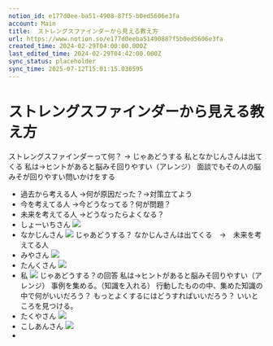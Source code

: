 ```yaml
---
notion_id: e177d0ee-ba51-4908-87f5-b0ed5606e3fa
account: Main
title:  ストレングスファインダーから見える教え方 
url: https://www.notion.so/e177d0eeba51490887f5b0ed5606e3fa
created_time: 2024-02-29T04:00:00.000Z
last_edited_time: 2024-02-29T04:42:00.000Z
sync_status: placeholder
sync_time: 2025-07-12T15:01:15.036595
---
```

# ストレングスファインダーから見える教え方

ストレングスファインダーって何？
→
じゃあどうする
私となかじんさんは出てくる
私は→ヒントがあると脳みそ回りやすい（アレンジ）
面談でもその人の脳みそが回りやすい問いかけをする
- 過去から考える人
  →何が原因だった？→対策立てよう
- 今を考えてる人
  →今どうなってる？何が問題？
- 未来を考えてる人
  →どうなったらよくなる？
- しょーいちさん
  ![](https://prod-files-secure.s3.us-west-2.amazonaws.com/736adce6-a3a4-4a64-9f74-d9aa055c96d2/a1a9dd28-bd8c-40f4-beec-3c2b13b43545/Untitled.png?X-Amz-Algorithm=AWS4-HMAC-SHA256&X-Amz-Content-Sha256=UNSIGNED-PAYLOAD&X-Amz-Credential=ASIAZI2LB466W7PCXYQW%2F20250719%2Fus-west-2%2Fs3%2Faws4_request&X-Amz-Date=20250719T050915Z&X-Amz-Expires=3600&X-Amz-Security-Token=IQoJb3JpZ2luX2VjEIT%2F%2F%2F%2F%2F%2F%2F%2F%2F%2FwEaCXVzLXdlc3QtMiJHMEUCIEIXuhmNbXrytzHM%2FDhFGGce7u5N9fTbN8fI4O458cuFAiEAyLFnb4cRD4z%2B0pDeAtJcmqTkhf8PYD03MpE7kOhnOd0qiAQInf%2F%2F%2F%2F%2F%2F%2F%2F%2F%2FARAAGgw2Mzc0MjMxODM4MDUiDG4IJ%2Bb%2Fxc%2BmbMavoyrcA5yLznQUqUdh8iuDbpZ%2FWczyR%2FkFOYOwvXNf%2FrYQ4wZZL3Mt04kJRusik6hIXSQ3vYfv5Y2BSl81Er6DNHdWHoupyUUiVAxkJ%2Bhvjpvoru3HM3m0oQaCK0gof%2F0fGynGkb%2F6N6tYaFwOLyzgeOqmoPvoeVQB%2Fqur0TS75H8DvWPtbJS9sH9z6KaHIG0w1Gx345vLuVSVMFi4dEuuwIVYM8W9o5bLsQb25NJInEDM4TN%2FJo4xLaARuT0%2F%2BZoUss2jwvMli0lCVFsMJAuLRr0c7N%2BRH6BHw6dwGE%2B0eUeYgnXXD7iK94BJ66CpE%2B1jDIQ%2BXOOmz9M2WI37v0mk7a9ghMOdLpzYS%2FS6dOggcvZ9IL3ZeZ0St8KfJUZLHWJja%2FKhV9LIY%2FRjVopE09%2FmFFd7gMKmNaRnvNxFkyng5LAJ8BWdNRQuRXmEEcTqe4OEUU2ocGNoj0Mokum8IcBC5xCuLoTwziSCmQwKyPWKGBwrh53KqlZffieVjLdKlQdhwLTK6IdxQIcEFJFMTSbMU9GHp7ffW%2FzGRC30irrTBYEMFXdgRC9beMJ%2FX%2BGIwX1phXnEJdDimKJL4Zdv6%2FqxMdo5ijHmbnVZoVaGxWIGrwaUdaAQN78LvJQ4NfbhXFF7MJqq7MMGOqUBpGBbxOOVS0ATBjnjyLpnQ5KgZvN6zgxET1pVq3C1wRHEwzol81Pu3rvvZGnmmbjIBz26RkzhYbkSOG96CHaVjILQ2URzPZw1xl2oW4mu1iwaujmzmL9OoFaTK4kvNmAdf0%2BdHZre7ocCT8MhbftGULazEkd7PP0We6TGcjW86x4Im8nsgzFXQD25Jg7tDCkgDuGKcVEgt53yJ6QJ8Kqi8KFXDWBY&X-Amz-Signature=d58bd651a571305ae8375733b1d1e610a7b279d4f82127c7e5b0f929c60e1f1e&X-Amz-SignedHeaders=host&x-amz-checksum-mode=ENABLED&x-id=GetObject)
- なかじんさん
  ![](https://prod-files-secure.s3.us-west-2.amazonaws.com/736adce6-a3a4-4a64-9f74-d9aa055c96d2/74d8cea8-27fa-43d6-a5d1-05a7aa79862c/Untitled.png?X-Amz-Algorithm=AWS4-HMAC-SHA256&X-Amz-Content-Sha256=UNSIGNED-PAYLOAD&X-Amz-Credential=ASIAZI2LB46663P5CZLM%2F20250719%2Fus-west-2%2Fs3%2Faws4_request&X-Amz-Date=20250719T050916Z&X-Amz-Expires=3600&X-Amz-Security-Token=IQoJb3JpZ2luX2VjEIT%2F%2F%2F%2F%2F%2F%2F%2F%2F%2FwEaCXVzLXdlc3QtMiJGMEQCIECdBZ6FYN1vlEoktuFOeOBOTGxf5D%2FPh8n6fJoX7j0jAiBj44eD%2FWAf4I6NshTWvwJEC5hPnPru705sSsx6heriAiqIBAid%2F%2F%2F%2F%2F%2F%2F%2F%2F%2F8BEAAaDDYzNzQyMzE4MzgwNSIMRtQnpKADMEvLdTfKKtwDj8U11%2Fq7UP4AKsNb3%2F47WcZSPBcUSnjmzbIdbPOidIiKN4TV7orN2wb4%2BsVM507Gos8jTgVjEjbnURWd7ZF8cqtVtsnYp4ED9Iw7lVZ7q12Pfe3bgH5g%2F6T2Oj0M57IRcTuVY8w11dPTlYHOKmbUWWyx6oygAyIEfQvkn8cWmwC6YFUfAmKbbAglFoAj9d9xZtw%2B%2B420VDJCtirsUaXnHfjVLoZWo2KOPwjTZHyEH7XwKWA%2Fa4ZYVMXtSSEu8rAq5OkUm0o7wiesgd5LLB3usEIMvPLuzMtkCdBm2z061M6pTzt1QAdKPKTJR7W7rj3d5mrVV%2FBEEb1ugPIGRfIvsE9nynb9LFm8%2ByYrO947gE8gZbdnXJEAUjwdg14EB61yd4fcs42wpROQauSExEr3YMN%2BFnlLfgdC8o2FYDSHI38IWLCdM9qAb6MFh5imXEzdrW4zKb5a2fxYq3FMcMIJ3A2omN%2B%2FKi5My3lDrd5BriaFmA5%2BVxFGfFCJnzODD8iTXYjRcuKJ7B2xiLTiq6vUIfJDL6qfjHfYvce0yLbxumEaHjfbudGg8lqit7JBR5dxgu%2BZerLYNRtErcDGfG7SzWJ8lCA6EPbHpzNr0cAcvM41LH4F3LwkqwR2otkwkKvswwY6pgEavRGyx2nEa5g0WdLL7GUOR%2Bc4y0lcTdjhLegq7AOeIYYKa1z%2FoE3crFkMsIToNCriDPu6heQkYNcK5sI8UbV8on%2F8BaBgypVGtlyGBvUDvv3aK3yHQJIN9S9nZurg5cIQJnJ9u6u1yDm4BaYbqNMkXbSZKrqEzv9%2BAxpEnTbYDM4vd26LfHyng%2FmYkSBRe8Lud0zdkNLxs0djDikD%2Bq5GEQyu7MgA&X-Amz-Signature=4f9d8ed38a3218c9a2835e83276616d24c97475f3229dd55a54724154e6675f6&X-Amz-SignedHeaders=host&x-amz-checksum-mode=ENABLED&x-id=GetObject)
  じゃあどうする？
  なかじんさんは出てくる　→　未来を考えてる人
- みやさん
  ![](https://prod-files-secure.s3.us-west-2.amazonaws.com/736adce6-a3a4-4a64-9f74-d9aa055c96d2/9688dbdd-5da1-446b-a33b-53efee729512/Untitled.png?X-Amz-Algorithm=AWS4-HMAC-SHA256&X-Amz-Content-Sha256=UNSIGNED-PAYLOAD&X-Amz-Credential=ASIAZI2LB466UNQNQGZR%2F20250719%2Fus-west-2%2Fs3%2Faws4_request&X-Amz-Date=20250719T050916Z&X-Amz-Expires=3600&X-Amz-Security-Token=IQoJb3JpZ2luX2VjEIT%2F%2F%2F%2F%2F%2F%2F%2F%2F%2FwEaCXVzLXdlc3QtMiJGMEQCIF1yt1QyVjzqX3vwWtfa7f7s%2F3X670Q1Ot1E%2BrF0ZelXAiA8NS%2BCxi6FMsPKQq9ZADuK%2FsqK7PbDRjxAxc1hYDNRiiqIBAid%2F%2F%2F%2F%2F%2F%2F%2F%2F%2F8BEAAaDDYzNzQyMzE4MzgwNSIM5bCMTtIPx%2FC8APUcKtwDuHQFfb9542cKfuF4erMmv1yDX9xe7OZ%2B%2Fpfw9oQBZ5FV74Y4A24oKFgFOEqAiS5DUty77rO%2FFVqnmx2WRcFM6QrbzcFEZha%2FACJiUXx48jjcjqhzZ%2Bj7cZa89%2F5MIRZGC7FCq7FqlbO6miTCWU4gvf5aasOQLCc1bxIvTv7OOvqgFgQWSOgfxDNRQfrEiz7KTIpklteffoMPM1Za7GZG1QbxhhOkjp%2FDZf%2FTLuJi6FLDbAJF2bDlteX7yodSExmvLDWzeeTIgQHUbmigaAQF7EjtMnCKZa9kaRb4HI5JFOgbF1PvABOokf2w79w7xiy7FD7uruQqpIGt1tTSqfd4KyBrMg2Pb2%2Bj4gc8EgRZfZkio%2BeEGu16vHb%2BJJnApEzJJxIc9EkyF5HVjsMqMhEyKV4rXF8IppRC3niinNTXhhzFOam34F92gvj8Pd1sIcc%2B3ipZ0UeNayZukwP6VnqzlTuBcYbWYmdAHJsItvGM0U2NW%2FJ%2BmdNQKhiLEo1qfjJOww7rZQAtD8cZQb8H%2FWokXOqajbe6qUZI9w4rWfsY3fWZ3x55BqnadU462LMrgILvB9m4kLPfQXLP8CU2VAGdBZhWLLOGseEUpxzisFjtQU24FzjXqJVb%2BwoQwFQwjqvswwY6pgFNqFCBww4u9P%2FgFVeBSlcbhCYWc9kQPsN2vU1PW8lARm9ypOisR3DyyKwLdy98OtEZqzUE3XG5x43rVgNlKOMWeTaK6jpses14D3Rlj5hDn1SfjSoS2duCDUo4IdZpGageo9qqgQDRlqcuaGWImsUh%2BRrGBdkndy%2FT2RCLasXoxyrEZSmq3vu1x3sOJckEsSLdj0TlOMwR1CBN%2FyR0TTdZWw%2FFMiBc&X-Amz-Signature=8102fa69c05a71701670633a35411b7f3d09d80f372e79d428fa077fdd6af2eb&X-Amz-SignedHeaders=host&x-amz-checksum-mode=ENABLED&x-id=GetObject)
- たんくさん
  ![](https://prod-files-secure.s3.us-west-2.amazonaws.com/736adce6-a3a4-4a64-9f74-d9aa055c96d2/90bbcdae-9a1c-4ebb-9023-8d7c7cd97c58/Untitled.png?X-Amz-Algorithm=AWS4-HMAC-SHA256&X-Amz-Content-Sha256=UNSIGNED-PAYLOAD&X-Amz-Credential=ASIAZI2LB466QJKGETLO%2F20250719%2Fus-west-2%2Fs3%2Faws4_request&X-Amz-Date=20250719T050919Z&X-Amz-Expires=3600&X-Amz-Security-Token=IQoJb3JpZ2luX2VjEIT%2F%2F%2F%2F%2F%2F%2F%2F%2F%2FwEaCXVzLXdlc3QtMiJHMEUCIBGHTTWyG2LVpGMM%2BiXq7yZmKWvs%2F%2Fns789WMdx0TlLxAiEA%2BatZo%2Fe2JGDN4FH310Vu04sipxxtVPoata4fAwQX%2FE8qiAQInf%2F%2F%2F%2F%2F%2F%2F%2F%2F%2FARAAGgw2Mzc0MjMxODM4MDUiDG42S5JzwxXQRlnwoyrcA9OVAs9GPmgxVGexmtTymvYzeMmnP9Lon5Hp0tLtkixLvYIMGkM%2FmLHEMzd2xFtNMzTVsvOecZWNxy4k6pmEuyVKnp%2Fq4rDLMZV2o6EhcBv3sFOAUtrEWLg8JL2Lq6ZsLXD4hfIpKX6WyGvfBWRCD5KUSQVnLLJpak7Ji5sSt%2FMhayqeK7N%2Bq3Y6i29V4FMDDLKjHirBJVC2fjf8Rrk6g4XM7DPD2Q2I%2Fdmlh3wy78Cik6udIYVX9TQ1JmRQHycNO0eMMDCH3%2BYMKBMiK35R2BqdlztmKLuDOdb1KE5AuStR0V2npp3lKRGqmjQtxVEj8%2F40gFUPWR%2BREwC2F7LeD%2F4Te%2BFQar116jUDxQ0FEy0ITFgfUqPVzb9RfDxSzgnqqKqduXgqPLBp1fSYWdz%2FLyYAJPVDmXavQ7BG%2FmZC0RMBBOU33oON6QDJcoqUSI7l86xLwpiralQiuKxMsEs0Sad3WMx5My975B%2BxVY%2BO%2BJd7qoRzeDuISzNpIhrm9fXCgu6Dao%2BtL59hvLMrALLNY550peXm93AxcRhq4RTY1r1RkCvtRiGcTByMEbFhoabYsYs4HciUhvAoAXEdUEGy2dmrc6dhI8wVc3I2gWcgmCSpg4z6c7TuQeawpaIwMOKq7MMGOqUB06ey%2FdcvW%2BWE3YZajqh94OtgKP7QiliXuS8remIRNfvd4dEIyN6Yyw3bkR75z3euj7NijlfEa0GwbFQ2n310zKMrkdj%2BVpwSLikC4YyVPrmHH2PA20AegsPs0BhDA8RGGlxg6bTCrbPNluoulvNCAftpJ62Cv99LYL7mAExsh4npeCtF2REIJZKORhfAhPOkjDPln5felOBRMs6Xpw3pMZM1%2Buwt&X-Amz-Signature=1f69f39cfa87d3d3ed79db7e1c93036a72ab1e22a741ec0ac37b55cc524e5160&X-Amz-SignedHeaders=host&x-amz-checksum-mode=ENABLED&x-id=GetObject)
- 私
  ![](https://prod-files-secure.s3.us-west-2.amazonaws.com/736adce6-a3a4-4a64-9f74-d9aa055c96d2/be375e28-9323-4234-8672-91547995873a/Untitled.png?X-Amz-Algorithm=AWS4-HMAC-SHA256&X-Amz-Content-Sha256=UNSIGNED-PAYLOAD&X-Amz-Credential=ASIAZI2LB466VMX7NFZR%2F20250719%2Fus-west-2%2Fs3%2Faws4_request&X-Amz-Date=20250719T050919Z&X-Amz-Expires=3600&X-Amz-Security-Token=IQoJb3JpZ2luX2VjEIT%2F%2F%2F%2F%2F%2F%2F%2F%2F%2FwEaCXVzLXdlc3QtMiJHMEUCIEDWqTnN9y03wr0sBWbHY9LyBuGcvNMhX861Zk%2BrkylxAiEArgdsSqE03gX2BlvAE2ChtrBqrz2jdhMO1dGXW%2BmvCNIqiAQInf%2F%2F%2F%2F%2F%2F%2F%2F%2F%2FARAAGgw2Mzc0MjMxODM4MDUiDF4XbVZjJZs36zAbxSrcAw5mQn9wfUGuwNyxiy80CZYlAud1BwyZvtsKm2M4VWCSl%2BivcNJHhAT9YEltQwDgFAikKHoV479GqMSNdcRJ7xkLapXjTCC2Nxes550BvxwK7nGygsirg%2FARfTj3qT%2BRGjCaEuc0ujV0CXQrJYOY5Jw73j5SabDBA25Feo87m1PbH0tyJqim0mIqDfumyzYsAdNgoI8Gd5rw9hkbwuw%2BQHR8yQL5%2FZCZNtHlBw2ia6XxigLgiFPISDaWypArZj6KJ3pGyTSPzxSiy47sLYk7En%2Bn7J5bEwlofeLp9AzVvUMr3sF7zaKo4yAN48NmZbYriLfNTaZVD8luVIPY8rN05pWwuYLGIexLYJYcHN6peRIKMNfU6y9BaaRK5pAzqda1tpEcLp0mclXdGsdY2HVRn9d3f%2FomRuYHeATVfQnI0TdbmnoQR20tGKkmqEFJKkPstSXdXJWNSV0E2o0Vd%2F60wh6nN7tVIKyZxtQXy52oyEaVLnfDURKBzXRL7%2BRm4%2BmI8%2B0sqk5zsbOYlECYDVdZr8t4kp6JfNVgh6WUp9ffBnK2M8XwBXbg53K%2FfY0zJptN%2BNFgotSO4gf2mr11VtFXfSvc3E7MoFdfjGJJDVZTPGndwXu2m9DU02C64yqwMOSq7MMGOqUB2I%2FT34dMi4TSVrNq5kMOi0PBomFqFQCrIUvZcJfx9%2FuOFtWqZ9xeslL8PE60prKd0jAvf61SRybetMa0hlYJ8UGisIqtv%2BfhKKzLWMU2VQe3%2FFJkhJUkhYITU78TB1bx%2BNumvnGBxq%2FkfQhplx5688SXl8W2i0eI6PRET9M5b95yqrCHD6t0ydcfkeBsf5byDeU1sVdmZZ9XnqMYufKoHNMmi3YJ&X-Amz-Signature=d28041f6447739851da952f3c9df4b4fab466e3cc7d736eb4385caac21cd6673&X-Amz-SignedHeaders=host&x-amz-checksum-mode=ENABLED&x-id=GetObject)
  じゃあどうする？の回答
  私は→ヒントがあると脳みそ回りやすい（アレンジ）
  事例を集める。（知識を入れる）
  行動したものの中、集めた知識の中で何がいいだろう？
  もっとよくするにはどうすればいいだろう？
  いいところを見つける。
- たくやさん
  ![](https://prod-files-secure.s3.us-west-2.amazonaws.com/736adce6-a3a4-4a64-9f74-d9aa055c96d2/5b3708a5-6982-40f8-99cf-12388a06057b/Untitled.png?X-Amz-Algorithm=AWS4-HMAC-SHA256&X-Amz-Content-Sha256=UNSIGNED-PAYLOAD&X-Amz-Credential=ASIAZI2LB46636FTB7W7%2F20250719%2Fus-west-2%2Fs3%2Faws4_request&X-Amz-Date=20250719T050919Z&X-Amz-Expires=3600&X-Amz-Security-Token=IQoJb3JpZ2luX2VjEIT%2F%2F%2F%2F%2F%2F%2F%2F%2F%2FwEaCXVzLXdlc3QtMiJHMEUCIAjTndBnSZ0OQOpBUbpF6vFTDV3bf31aVvWwhRqso%2BDBAiEA8uIyJqK%2Ba3HT3uVrNGYgbDzaW1RlBNEudKddJ7apjsgqiAQInf%2F%2F%2F%2F%2F%2F%2F%2F%2F%2FARAAGgw2Mzc0MjMxODM4MDUiDK52mGoDYd7FXWFRhircAxS%2BZ9o0aLUgJ9jv4zIFx3rqrCizgGh%2BawFTzDFhcaKAU%2Fbmiuyq9BzOo56%2BnyY7W1lA6AqCzt38Lrb7GtdBHsN91pys60Tap%2FMr0%2B79sA3X9VZC8kjMjwYbgPJXuW24XCQ2rkU8%2FzTcrdCPSMWH%2FVzbCEPSyUkQjqlAYkpVFqwJ4RrtNvrv%2FgLbZVdAO0vFcQxRQGRMKRm3t9wIH%2FSJRTai%2F4w6wbiWuMRGGV%2FBuRqPaz%2B5gpZfeRhNoG08beYHIEj9NUx8%2Fmyj04T8a0hmfgGTRMGFkEJ0dgkcEi%2FQDV4bL1rmASPXnI%2Fszsh%2BOrxfXFHWnoT2k%2BpqTeiRUBRrwpkxlMulRjm34NS0Sy5aN3ixX2M7bd764YYrE4athLJvcpeVvz1JObppHcebrHJlmZrQJfj9BHIqGXJYXFIin%2FCC5CxSRL57J8C2yxercdM0zNNLUcTf26XkLJZC0cxJ3BinO2yU3BTBM3YH855fjSUKd7QAxqjfSfwB2dw6L53WOa%2FTlp7Xg1T1EB9RhZM2m85COyp%2BEwSzh4%2B9Vc%2BS1cDagO05RYezDpl4ZcOUdL4Zv6ljXxnoxYA%2B4aPnPjL2v%2FASITiXUMxe2AcvPJ2kuBh7txd8rW46XhjQgwztMJCr7MMGOqUBbCFV%2F1xy2KgjsBRN%2Fp10R%2Fs8O7Uqv92sEOeDoLd%2BDLqI%2B%2F5B6KVEsZO1YOEhOBrUSspdXcjvBq2s7%2Bs%2B2p2VsP2HRoK8FINta17pxdJBdcQP8xowEY8spVsFZsfyGk2BzQxsaChTz9IoGX2iXS7M3sWkzNjbebfd7QLODhvXNqY4tdogkygjetsc2lSAMNbLzG%2Bs5zLRW%2F9Nhnp5Uyv1r43hHHck&X-Amz-Signature=628a75f2f74e023694a23793fabed4d7d9bd90e13fb88353666b646f5984bcb8&X-Amz-SignedHeaders=host&x-amz-checksum-mode=ENABLED&x-id=GetObject)
- こしあんさん
  ![](https://prod-files-secure.s3.us-west-2.amazonaws.com/736adce6-a3a4-4a64-9f74-d9aa055c96d2/b573aaad-1a27-4001-86eb-928e027cbf71/Untitled.png?X-Amz-Algorithm=AWS4-HMAC-SHA256&X-Amz-Content-Sha256=UNSIGNED-PAYLOAD&X-Amz-Credential=ASIAZI2LB466TCCR6SAI%2F20250719%2Fus-west-2%2Fs3%2Faws4_request&X-Amz-Date=20250719T050920Z&X-Amz-Expires=3600&X-Amz-Security-Token=IQoJb3JpZ2luX2VjEIT%2F%2F%2F%2F%2F%2F%2F%2F%2F%2FwEaCXVzLXdlc3QtMiJHMEUCIGazFOoBN5KK8tOlHalOO6I8DV9T69Yhdy7Smq2Bsu2mAiEAk2ZxRKeTrNwloC4eUGVSsidGYFEtSKMtlaLzrZLrtxgqiAQInf%2F%2F%2F%2F%2F%2F%2F%2F%2F%2FARAAGgw2Mzc0MjMxODM4MDUiDM4uOO6fH%2FEKMs5HjCrcA3FflU5MYMuPRh1MuI5JizoAQ86d28c2Kx9RJZ88bfKlGG9nQ1RjMgdYKOVkQESqAc1m%2B4VQSuv1Z2rn5OsGfGwRoNQ4PnIqss9BmndphSZCGP38mZfMK49KVrtRhER5hUTPuRAdq9GZJy5LTu%2BYhQiA5pJwb11l3%2FTsD8jSY665Mxl%2F0VWEk683hZpO524qrZjzq8EATwICwACN4tbpTyrz9x8kSAAp4l18NcBx7lJmJSHshauZSAt5P2gPlxnv6B%2Fje7LDPVCdzz%2FyC84%2FRRYtK10vwScjTzP0QZdGg5l%2FkMC8iOPtE7xafhPJL1djyMbHdgNVySCkxqinjsCbQCvvhDiQtpKEfLc1Be0IFqDWSebAsjNd2XWvm2kKE9rj9ryVWsYvgYvlUM1Tl3nUkUGwgoQksNEPgST5X1dUICCpI4hY2sC5KsjB4VVoeeJ5r3YPg7c3LthmZ61R9SWQJ85oMCbhktNt1BPCOuMc0Xg4%2Fm8AmPjSOG10aLhNxVNu2GVPCSfsOS1HBu3w7qil0SDJAy7VOaQOVaQ%2FsRDEjLpQ%2B1v5UCM4yGWT6%2FBi4w47n6DHV62oCv%2B5POnrC59iGCzOYAOWjcgqJhhRgxa4DhZ%2Bi6hszI4DcS%2BH%2F%2B50MJqq7MMGOqUBToi3KCK%2Bsd9TMrg64vKCszCwo1MhYOu1bk4VGd3ap%2BkBMqIxdqAX8H%2B4w7kXwlJZ8iwr8A%2BNrHu%2FcrpVENT7noqLDRhkb%2FyMGhKdJZ8WG6oWnR6F1JMJGbf7L2jAIXL9gjhoibxPuon2LWE%2FZJDdHY396KvZPYYS7CEeSSCzeGU0TYF%2FK59SotMpgwHmYnzRX0ouqBh0vT5uLpSbZnGQk%2F5Zk0J0&X-Amz-Signature=98014cf2ceea38b060647bf637689fed15b6ed88e25cda45ed061c807706bd36&X-Amz-SignedHeaders=host&x-amz-checksum-mode=ENABLED&x-id=GetObject)
- 